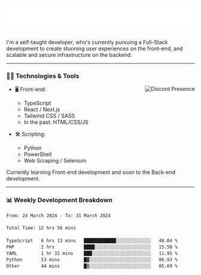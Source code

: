 <img src="assets/wave.svg" alt=":wave:" />

I'm a self-taught developer, who's currently pursuing a Full-Stack development to create stunning user experiences on the front-end, and scalable and secure infrastructure on the backend.

---

### 🧑‍💻 Technologies & Tools

<a href="https://discord.com/users/414304208649453568" target="_blank" rel="nofollow">
   <img src="https://lanyard-profile-readme.vercel.app/api/414304208649453568?idleMessage=Probably%20doing%20something%20else..." alt="Discord Presence" align="right">
</a>

- 🖥️ Front-end:

  - TypeScript
  - React / Next.js
  - Tailwind CSS / SASS
  - In the past: HTML/CSS/JS

- 🛠 Scripting:

  - Python
  - PowerShell
  - Web Scraping / Selenium

Currently learning Front-end development and soon to the Back-end development.

---

### 📊 Weekly Development Breakdown

<!-- ![ccrsxx's GitHub Stats](https://github-readme-stats.vercel.app/api?username=ccrsxx&count_private=true&theme=tokyonight) -->
<!-- ![ccrsxx's Top Langs](https://github-readme-stats.vercel.app/api/top-langs/?username=ccrsxx&hide=lua,java,html&theme=tokyonight) -->

<!--START_SECTION:waka-->

```txt
From: 24 March 2024 - To: 31 March 2024

Total Time: 12 hrs 56 mins

TypeScript   6 hrs 13 mins   ████████████░░░░░░░░░░░░░   48.04 %
PHP          2 hrs           ████░░░░░░░░░░░░░░░░░░░░░   15.50 %
YAML         1 hr 32 mins    ███░░░░░░░░░░░░░░░░░░░░░░   11.95 %
Python       53 mins         █▓░░░░░░░░░░░░░░░░░░░░░░░   06.93 %
Other        44 mins         █▒░░░░░░░░░░░░░░░░░░░░░░░   05.69 %
```

<!--END_SECTION:waka-->
